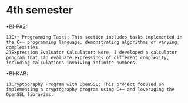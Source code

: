 # 4th semester
  •BI-PA2:
    
    1)C++ Programming Tasks: This section includes tasks implemented in the C++ programming language, demonstrating algorithms of varying complexities.
    2)Expression Evaluator Calculator: Here, I developed a calculator program that can evaluate expressions of different complexity, including calculations involving infinite numbers.
  
  •BI-KAB:  
    
    1)Cryptography Program with OpenSSL: This project focused on implementing a cryptography program using C++ and leveraging the OpenSSL libraries.
